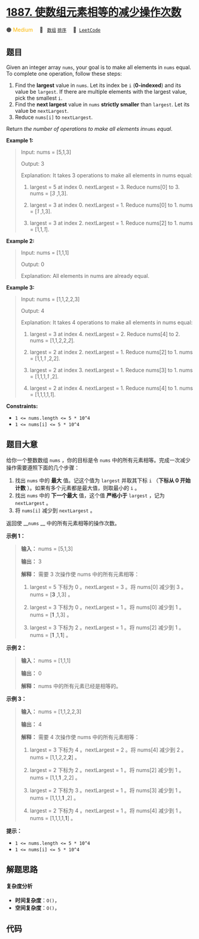 # [1887. 使数组元素相等的减少操作次数](https://leetcode.com/problems/reduction-operations-to-make-the-array-elements-equal)

🟠 <font color=#ffb800>Medium</font>&emsp; 🔖&ensp; [`数组`](/leetcode/outline/tag/array.md) [`排序`](/leetcode/outline/tag/sorting.md)&emsp; 🔗&ensp;[`LeetCode`](https://leetcode.com/problems/reduction-operations-to-make-the-array-elements-equal)


## 题目

Given an integer array `nums`, your goal is to make all elements in `nums`
equal. To complete one operation, follow these steps:

  1. Find the **largest** value in `nums`. Let its index be `i` (**0-indexed**) and its value be `largest`. If there are multiple elements with the largest value, pick the smallest `i`.
  2. Find the **next largest** value in `nums` **strictly smaller** than `largest`. Let its value be `nextLargest`.
  3. Reduce `nums[i]` to `nextLargest`.

Return _the number of operations to make all elements in_`nums` _equal_.



**Example 1:**

> Input: nums = [5,1,3]
> 
> Output: 3
> 
> Explanation:  It takes 3 operations to make all elements in nums equal:
> 
> 1. largest = 5 at index 0. nextLargest = 3. Reduce nums[0] to 3. nums = [_3_ ,1,3].
> 
> 2. largest = 3 at index 0. nextLargest = 1. Reduce nums[0] to 1. nums = [_1_ ,1,3].
> 
> 3. largest = 3 at index 2. nextLargest = 1. Reduce nums[2] to 1. nums = [1,1,_1_].

**Example 2:**

> Input: nums = [1,1,1]
> 
> Output: 0
> 
> Explanation:  All elements in nums are already equal.

**Example 3:**

> Input: nums = [1,1,2,2,3]
> 
> Output: 4
> 
> Explanation:  It takes 4 operations to make all elements in nums equal:
> 
> 1. largest = 3 at index 4. nextLargest = 2. Reduce nums[4] to 2. nums = [1,1,2,2,_2_].
> 
> 2. largest = 2 at index 2. nextLargest = 1. Reduce nums[2] to 1. nums = [1,1,_1_ ,2,2].
> 
> 3. largest = 2 at index 3. nextLargest = 1. Reduce nums[3] to 1. nums = [1,1,1,_1_ ,2].
> 
> 4. largest = 2 at index 4. nextLargest = 1. Reduce nums[4] to 1. nums = [1,1,1,1,_1_].

**Constraints:**

  * `1 <= nums.length <= 5 * 10^4`
  * `1 <= nums[i] <= 5 * 10^4`


## 题目大意

给你一个整数数组 `nums` ，你的目标是令 `nums` 中的所有元素相等。完成一次减少操作需要遵照下面的几个步骤：

  1. 找出 `nums` 中的 **最大** 值。记这个值为 `largest` 并取其下标 `i` （**下标从 0 开始计数** ）。如果有多个元素都是最大值，则取最小的 `i` 。
  2. 找出 `nums` 中的 **下一个最大** 值，这个值 **严格小于** `largest` ，记为 `nextLargest` 。
  3. 将 `nums[i]` 减少到 `nextLargest` 。

返回使 __`nums` __ 中的所有元素相等的操作次数。

**示例 1：**

> 
> 
> 
> 
> 
> **输入：** nums = [5,1,3]
> 
> **输出：** 3
> 
> **解释：** 需要 3 次操作使 nums 中的所有元素相等：
> 
> 1. largest = 5 下标为 0 。nextLargest = 3 。将 nums[0] 减少到 3 。nums = [**3** ,1,3] 。
> 
> 2. largest = 3 下标为 0 。nextLargest = 1 。将 nums[0] 减少到 1 。nums = [**1** ,1,3] 。
> 
> 3. largest = 3 下标为 2 。nextLargest = 1 。将 nums[2] 减少到 1 。nums = [**1** ,1,**1**] 。
> 
> 

**示例 2：**

> 
> 
> 
> 
> 
> **输入：** nums = [1,1,1]
> 
> **输出：** 0
> 
> **解释：** nums 中的所有元素已经是相等的。
> 
> 

**示例 3：**

> 
> 
> 
> 
> 
> **输入：** nums = [1,1,2,2,3]
> 
> **输出：** 4
> 
> **解释：** 需要 4 次操作使 nums 中的所有元素相等：
> 
> 1. largest = 3 下标为 4 。nextLargest = 2 。将 nums[4] 减少到 2 。nums = [1,1,2,2,**2**] 。
> 
> 2. largest = 2 下标为 2 。nextLargest = 1 。将 nums[2] 减少到 1 。nums = [1,1,**1** ,2,2] 。 
> 
> 3. largest = 2 下标为 3 。nextLargest = 1 。将 nums[3] 减少到 1 。nums = [1,1,1,**1** ,2] 。 
> 
> 4. largest = 2 下标为 4 。nextLargest = 1 。将 nums[4] 减少到 1 。nums = [1,1,1,1,**1**] 。
> 
> 

**提示：**

  * `1 <= nums.length <= 5 * 10^4`
  * `1 <= nums[i] <= 5 * 10^4`


## 解题思路

#### 复杂度分析

- **时间复杂度**：`O()`，
- **空间复杂度**：`O()`，

## 代码

```javascript

```